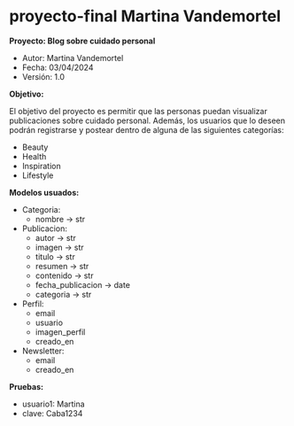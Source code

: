 # proyecto-final Martina Vandemortel

**Proyecto: Blog sobre cuidado personal**

- Autor: Martina Vandemortel
- Fecha: 03/04/2024
- Versión: 1.0

**Objetivo:**

El objetivo del proyecto es permitir que las personas puedan visualizar publicaciones sobre cuidado personal.
Además, los usuarios que lo deseen podrán registrarse y postear dentro de alguna de las siguientes categorías:
- Beauty
- Health
- Inspiration
- Lifestyle

**Modelos usuados:**
- Categoria:
    - nombre -> str
- Publicacion:
    - autor -> str
    - imagen -> str
    - titulo -> str
    - resumen -> str
    - contenido -> str
    - fecha_publicacion -> date
    - categoria -> str
- Perfil:
    - email
    - usuario
    - imagen_perfil
    - creado_en
- Newsletter:
    - email
    - creado_en

**Pruebas:**
- usuario1: Martina
- clave: Caba1234
